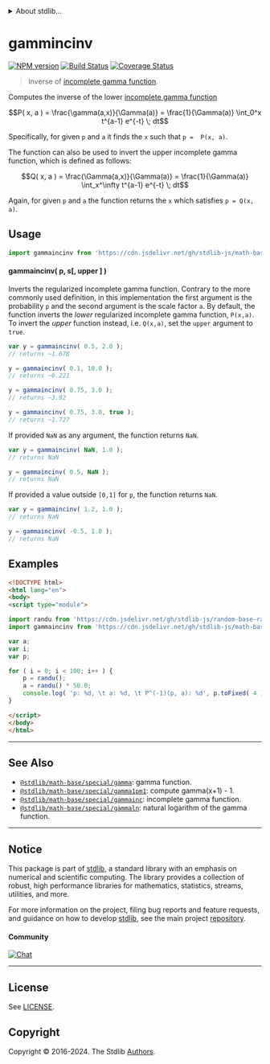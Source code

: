 <!--

@license Apache-2.0

Copyright (c) 2018 The Stdlib Authors.

Licensed under the Apache License, Version 2.0 (the "License");
you may not use this file except in compliance with the License.
You may obtain a copy of the License at

   http://www.apache.org/licenses/LICENSE-2.0

Unless required by applicable law or agreed to in writing, software
distributed under the License is distributed on an "AS IS" BASIS,
WITHOUT WARRANTIES OR CONDITIONS OF ANY KIND, either express or implied.
See the License for the specific language governing permissions and
limitations under the License.

-->


<details>
  <summary>
    About stdlib...
  </summary>
  <p>We believe in a future in which the web is a preferred environment for numerical computation. To help realize this future, we've built stdlib. stdlib is a standard library, with an emphasis on numerical and scientific computation, written in JavaScript (and C) for execution in browsers and in Node.js.</p>
  <p>The library is fully decomposable, being architected in such a way that you can swap out and mix and match APIs and functionality to cater to your exact preferences and use cases.</p>
  <p>When you use stdlib, you can be absolutely certain that you are using the most thorough, rigorous, well-written, studied, documented, tested, measured, and high-quality code out there.</p>
  <p>To join us in bringing numerical computing to the web, get started by checking us out on <a href="https://github.com/stdlib-js/stdlib">GitHub</a>, and please consider <a href="https://opencollective.com/stdlib">financially supporting stdlib</a>. We greatly appreciate your continued support!</p>
</details>

# gammincinv

[![NPM version][npm-image]][npm-url] [![Build Status][test-image]][test-url] [![Coverage Status][coverage-image]][coverage-url] <!-- [![dependencies][dependencies-image]][dependencies-url] -->

> Inverse of [incomplete gamma function][incomplete-gamma-function].

<section class="intro">

Computes the inverse of the lower [incomplete gamma function][incomplete-gamma-function]

<!-- <equation class="equation" label="eq:lower_incomplete_gamma" align="center" raw="P( x, a ) = \frac{\gamma(a,x)}{\Gamma(a)} = \frac{1}{\Gamma(a)} \int_0^x t^{a-1} e^{-t} \; dt" alt="Regularized lower incomplete gamma function."> -->

```math
P( x, a ) = \frac{\gamma(a,x)}{\Gamma(a)} = \frac{1}{\Gamma(a)} \int_0^x t^{a-1} e^{-t} \; dt
```

<!-- <div class="equation" align="center" data-raw-text="P( x, a ) = \frac{\gamma(a,x)}{\Gamma(a)} = \frac{1}{\Gamma(a)} \int_0^x t^{a-1} e^{-t} \; dt" data-equation="eq:lower_incomplete_gamma">
    <img src="https://cdn.jsdelivr.net/gh/stdlib-js/stdlib@bb29798906e119fcb2af99e94b60407a270c9b32/lib/node_modules/@stdlib/math/base/special/gammaincinv/docs/img/equation_lower_incomplete_gamma.svg" alt="Regularized lower incomplete gamma function.">
    <br>
</div> -->

<!-- </equation> -->

Specifically, for given `p` and `a` it finds the `x` such that `p =  P(x, a)`.

The function can also be used to invert the upper incomplete gamma function, which is defined as follows:  

<!-- <equation class="equation" label="eq:upper_incomplete_gamma" align="center" raw="Q( x, a ) = \frac{\Gamma(a,x)}{\Gamma(a)} = \frac{1}{\Gamma(a)} \int_x^\infty t^{a-1} e^{-t} \; dt" alt="Regularized upper incomplete gamma function."> -->

```math
Q( x, a ) = \frac{\Gamma(a,x)}{\Gamma(a)} = \frac{1}{\Gamma(a)} \int_x^\infty t^{a-1} e^{-t} \; dt
```

<!-- <div class="equation" align="center" data-raw-text="Q( x, a ) = \frac{\Gamma(a,x)}{\Gamma(a)} = \frac{1}{\Gamma(a)} \int_x^\infty t^{a-1} e^{-t} \; dt" data-equation="eq:upper_incomplete_gamma">
    <img src="https://cdn.jsdelivr.net/gh/stdlib-js/stdlib@bb29798906e119fcb2af99e94b60407a270c9b32/lib/node_modules/@stdlib/math/base/special/gammaincinv/docs/img/equation_upper_incomplete_gamma.svg" alt="Regularized upper incomplete gamma function.">
    <br>
</div> -->

<!-- </equation> -->

Again, for given `p` and `a` the function returns the `x` which satisfies `p = Q(x, a)`.

</section>

<!-- /.intro -->



<section class="usage">

## Usage

```javascript
import gammaincinv from 'https://cdn.jsdelivr.net/gh/stdlib-js/math-base-special-gammaincinv@esm/index.mjs';
```

#### gammaincinv( p, s\[, upper ] )

Inverts the regularized incomplete gamma function. Contrary to the more commonly used definition, in this implementation the first argument is the probability `p` and the second argument is the scale factor `a`. By default, the function inverts the _lower_ regularized incomplete gamma function, `P(x,a)`. To invert the _upper_ function instead, i.e. `Q(x,a)`, set the `upper` argument to `true`.

```javascript
var y = gammaincinv( 0.5, 2.0 );
// returns ~1.678

y = gammaincinv( 0.1, 10.0 );
// returns ~6.221

y = gammaincinv( 0.75, 3.0 );
// returns ~3.92

y = gammaincinv( 0.75, 3.0, true );
// returns ~1.727
```

If provided `NaN` as any argument, the function returns `NaN`.

```javascript
var y = gammaincinv( NaN, 1.0 );
// returns NaN

y = gammaincinv( 0.5, NaN );
// returns NaN
```

If provided a value outside `[0,1]` for `p`, the function returns `NaN`.

```javascript
var y = gammaincinv( 1.2, 1.0 );
// returns NaN

y = gammaincinv( -0.5, 1.0 );
// returns NaN
```

</section>

<!-- /.usage -->

<section class="examples">

## Examples

<!-- eslint no-undef: "error" -->

```html
<!DOCTYPE html>
<html lang="en">
<body>
<script type="module">

import randu from 'https://cdn.jsdelivr.net/gh/stdlib-js/random-base-randu@esm/index.mjs';
import gammaincinv from 'https://cdn.jsdelivr.net/gh/stdlib-js/math-base-special-gammaincinv@esm/index.mjs';

var a;
var i;
var p;

for ( i = 0; i < 100; i++ ) {
    p = randu();
    a = randu() * 50.0;
    console.log( 'p: %d, \t a: %d, \t P^(-1)(p, a): %d', p.toFixed( 4 ), a.toFixed( 4 ), gammaincinv( p, a ).toFixed( 4 ) );
}

</script>
</body>
</html>
```

</section>

<!-- /.examples -->

<!-- Section for related `stdlib` packages. Do not manually edit this section, as it is automatically populated. -->

<section class="related">

* * *

## See Also

-   <span class="package-name">[`@stdlib/math-base/special/gamma`][@stdlib/math/base/special/gamma]</span><span class="delimiter">: </span><span class="description">gamma function.</span>
-   <span class="package-name">[`@stdlib/math-base/special/gamma1pm1`][@stdlib/math/base/special/gamma1pm1]</span><span class="delimiter">: </span><span class="description">compute gamma(x+1) - 1.</span>
-   <span class="package-name">[`@stdlib/math-base/special/gammainc`][@stdlib/math/base/special/gammainc]</span><span class="delimiter">: </span><span class="description">incomplete gamma function.</span>
-   <span class="package-name">[`@stdlib/math-base/special/gammaln`][@stdlib/math/base/special/gammaln]</span><span class="delimiter">: </span><span class="description">natural logarithm of the gamma function.</span>

</section>

<!-- /.related -->

<!-- Section for all links. Make sure to keep an empty line after the `section` element and another before the `/section` close. -->


<section class="main-repo" >

* * *

## Notice

This package is part of [stdlib][stdlib], a standard library with an emphasis on numerical and scientific computing. The library provides a collection of robust, high performance libraries for mathematics, statistics, streams, utilities, and more.

For more information on the project, filing bug reports and feature requests, and guidance on how to develop [stdlib][stdlib], see the main project [repository][stdlib].

#### Community

[![Chat][chat-image]][chat-url]

---

## License

See [LICENSE][stdlib-license].


## Copyright

Copyright &copy; 2016-2024. The Stdlib [Authors][stdlib-authors].

</section>

<!-- /.stdlib -->

<!-- Section for all links. Make sure to keep an empty line after the `section` element and another before the `/section` close. -->

<section class="links">

[npm-image]: http://img.shields.io/npm/v/@stdlib/math-base-special-gammaincinv.svg
[npm-url]: https://npmjs.org/package/@stdlib/math-base-special-gammaincinv

[test-image]: https://github.com/stdlib-js/math-base-special-gammaincinv/actions/workflows/test.yml/badge.svg?branch=v0.2.2
[test-url]: https://github.com/stdlib-js/math-base-special-gammaincinv/actions/workflows/test.yml?query=branch:v0.2.2

[coverage-image]: https://img.shields.io/codecov/c/github/stdlib-js/math-base-special-gammaincinv/main.svg
[coverage-url]: https://codecov.io/github/stdlib-js/math-base-special-gammaincinv?branch=main

<!--

[dependencies-image]: https://img.shields.io/david/stdlib-js/math-base-special-gammaincinv.svg
[dependencies-url]: https://david-dm.org/stdlib-js/math-base-special-gammaincinv/main

-->

[chat-image]: https://img.shields.io/gitter/room/stdlib-js/stdlib.svg
[chat-url]: https://app.gitter.im/#/room/#stdlib-js_stdlib:gitter.im

[stdlib]: https://github.com/stdlib-js/stdlib

[stdlib-authors]: https://github.com/stdlib-js/stdlib/graphs/contributors

[umd]: https://github.com/umdjs/umd
[es-module]: https://developer.mozilla.org/en-US/docs/Web/JavaScript/Guide/Modules

[deno-url]: https://github.com/stdlib-js/math-base-special-gammaincinv/tree/deno
[deno-readme]: https://github.com/stdlib-js/math-base-special-gammaincinv/blob/deno/README.md
[umd-url]: https://github.com/stdlib-js/math-base-special-gammaincinv/tree/umd
[umd-readme]: https://github.com/stdlib-js/math-base-special-gammaincinv/blob/umd/README.md
[esm-url]: https://github.com/stdlib-js/math-base-special-gammaincinv/tree/esm
[esm-readme]: https://github.com/stdlib-js/math-base-special-gammaincinv/blob/esm/README.md
[branches-url]: https://github.com/stdlib-js/math-base-special-gammaincinv/blob/main/branches.md

[stdlib-license]: https://raw.githubusercontent.com/stdlib-js/math-base-special-gammaincinv/main/LICENSE

[incomplete-gamma-function]: https://en.wikipedia.org/wiki/Incomplete_gamma_function

<!-- <related-links> -->

[@stdlib/math/base/special/gamma]: https://github.com/stdlib-js/math-base-special-gamma/tree/esm

[@stdlib/math/base/special/gamma1pm1]: https://github.com/stdlib-js/math-base-special-gamma1pm1/tree/esm

[@stdlib/math/base/special/gammainc]: https://github.com/stdlib-js/math-base-special-gammainc/tree/esm

[@stdlib/math/base/special/gammaln]: https://github.com/stdlib-js/math-base-special-gammaln/tree/esm

<!-- </related-links> -->

</section>

<!-- /.links -->
